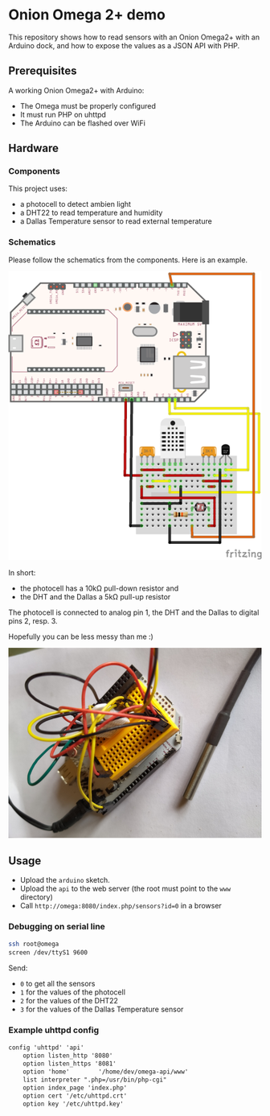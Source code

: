 # Onion Omega 2+ demo

This repository shows how to read sensors with an Onion Omega2+ with an Arduino 
dock, and how to expose the values as a JSON API with PHP.

## Prerequisites

A working Onion Omega2+ with Arduino:

  * The Omega must be properly configured
  * It must run PHP on uhttpd
  * The Arduino can be flashed over WiFi

## Hardware

### Components

This project uses:

 * a photocell to detect ambien light 
 * a DHT22 to read temperature and humidity
 * a Dallas Temperature sensor to read external temperature

### Schematics
 
Please follow the schematics from the components. Here is an example.

![Schematics](./fritzing/OmegaSensors.png)

In short:
 * the photocell has a 10kΩ pull-down resistor and
 * the DHT and the Dallas a 5kΩ pull-up resistor

The photocell is connected to analog pin 1, the DHT and the Dallas
to digital pins 2, resp. 3.

Hopefully you can be less messy than me :)

![Schematics](./fritzing/cables.jpg)
 
## Usage

 * Upload the `arduino` sketch.
 * Upload the `api` to the web server (the root must point to the `www` directory)
 * Call `http://omega:8080/index.php/sensors?id=0` in a browser

### Debugging on serial line

```bash
ssh root@omega
screen /dev/ttyS1 9600
```

Send:
 * `0` to get all the sensors
 * `1` for the values of the photocell
 * `2` for the values of the DHT22
 * `3` for the values of the Dallas Temperature sensor
 

### Example uhttpd config

```
config 'uhttpd' 'api'
    option listen_http '8080'
    option listen_https '8081'
    option 'home'        '/home/dev/omega-api/www'
    list interpreter ".php=/usr/bin/php-cgi"
    option index_page 'index.php'
    option cert '/etc/uhttpd.crt'
    option key '/etc/uhttpd.key'
```
